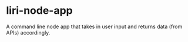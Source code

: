 # liri-node-app
A command line node app that takes in user input and returns data (from APIs) accordingly.
